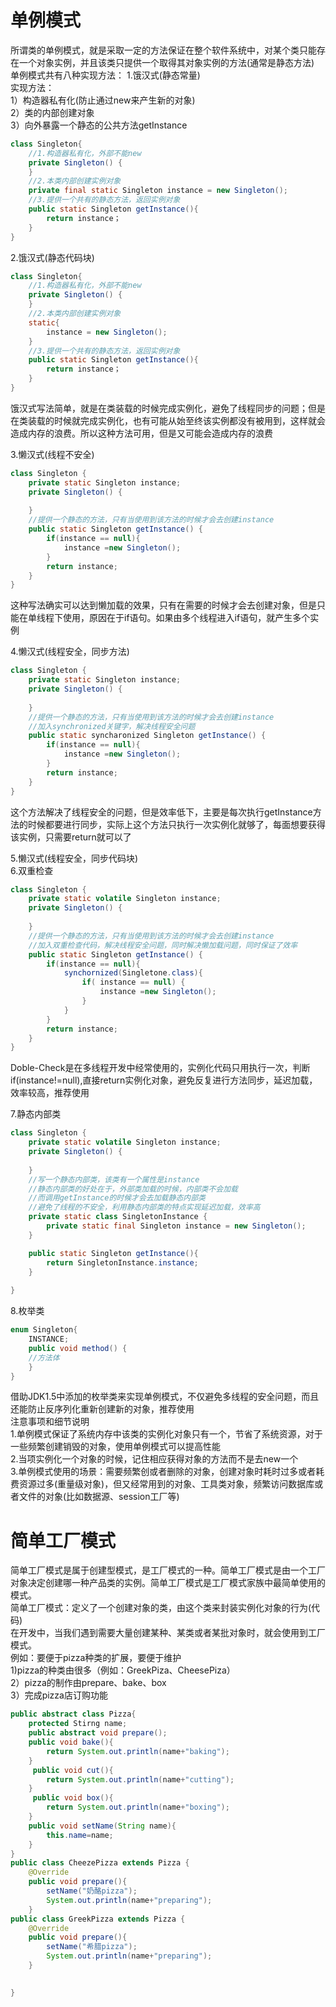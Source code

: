# 单例模式  
所谓类的单例模式，就是采取一定的方法保证在整个软件系统中，对某个类只能存在一个对象实例，并且该类只提供一个取得其对象实例的方法(通常是静态方法)  
单例模式共有八种实现方法：
1.饿汉式(静态常量)  
实现方法：  
1）构造器私有化(防止通过new来产生新的对象)  
2）类的内部创建对象  
3）向外暴露一个静态的公共方法getInstance  
```java
class Singleton{
    //1.构造器私有化，外部不能new
    private Singleton() {
    }
    //2.本类内部创建实例对象
    private final static Singleton instance = new Singleton();
    //3.提供一个共有的静态方法，返回实例对象
    public static Singleton getInstance(){
        return instance；
    }
}
```  
 
2.饿汉式(静态代码块)  
```java
class Singleton{
    //1.构造器私有化，外部不能new
    private Singleton() {
    }
    //2.本类内部创建实例对象
    static{
        instance = new Singleton();
    }
    //3.提供一个共有的静态方法，返回实例对象
    public static Singleton getInstance(){
        return instance；
    }
}
```  
饿汉式写法简单，就是在类装载的时候完成实例化，避免了线程同步的问题；但是在类装载的时候就完成实例化，也有可能从始至终该实例都没有被用到，这样就会造成内存的浪费。所以这种方法可用，但是又可能会造成内存的浪费  

3.懒汉式(线程不安全)  
```java
class Singleton {
    private static Singleton instance;
    private Singleton() {
    
    }
    //提供一个静态的方法，只有当使用到该方法的时候才会去创建instance
    public static Singleton getInstance() {
        if(instance == null){
            instance =new Singleton();
        } 
        return instance;
    }
}
```  
这种写法确实可以达到懒加载的效果，只有在需要的时候才会去创建对象，但是只能在单线程下使用，原因在于if语句。如果由多个线程进入if语句，就产生多个实例  

4.懒汉式(线程安全，同步方法)  
```java
class Singleton {
    private static Singleton instance;
    private Singleton() {
    
    }
    //提供一个静态的方法，只有当使用到该方法的时候才会去创建instance
    //加入synchronized关键字，解决线程安全问题  
    public static syncharonized Singleton getInstance() {
        if(instance == null){
            instance =new Singleton();
        } 
        return instance;
    }
}
```  
这个方法解决了线程安全的问题，但是效率低下，主要是每次执行getInstance方法的时候都要进行同步，实际上这个方法只执行一次实例化就够了，每面想要获得该实例，只需要return就可以了  

5.懒汉式(线程安全，同步代码块)  
6.双重检查  
```java
class Singleton {
    private static volatile Singleton instance;
    private Singleton() {
    
    }
    //提供一个静态的方法，只有当使用到该方法的时候才会去创建instance
    //加入双重检查代码，解决线程安全问题，同时解决懒加载问题，同时保证了效率
    public static Singleton getInstance() {
        if(instance == null){
            synchornized(Singletone.class){
                if( instance == null) {
                    instance =new Singleton();
                }
            }    
        } 
        return instance;
    }
}
```  
Doble-Check是在多线程开发中经常使用的，实例化代码只用执行一次，判断if(instance!=null),直接return实例化对象，避免反复进行方法同步，延迟加载，效率较高，推荐使用

7.静态内部类  

```java
class Singleton {
    private static volatile Singleton instance;
    private Singleton() {
    
    }
    //写一个静态内部类，该类有一个属性是instance
    //静态内部类的好处在于，外部类加载的时候，内部类不会加载
    //而调用getInstance的时候才会去加载静态内部类
    //避免了线程的不安全，利用静态内部类的特点实现延迟加载，效率高
    private static class SingletonInstance {
        private static final Singleton instance = new Singleton();
    }

    public static Singleton getInstance(){
        return SingletonInstance.instance;
    }
   
}
```  
8.枚举类  
```java
enum Singleton{  
    INSTANCE;
    public void method() {
    //方法体
    }
}
```  
借助JDK1.5中添加的枚举类来实现单例模式，不仅避免多线程的安全问题，而且还能防止反序列化重新创建新的对象，推荐使用  
注意事项和细节说明  
1.单例模式保证了系统内存中该类的实例化对象只有一个，节省了系统资源，对于一些频繁创建销毁的对象，使用单例模式可以提高性能  
2.当项实例化一个对象的时候，记住相应获得对象的方法而不是去new一个  
3.单例模式使用的场景：需要频繁创或者删除的对象，创建对象时耗时过多或者耗费资源过多(重量级对象)，但又经常用到的对象、工具类对象，频繁访问数据库或者文件的对象(比如数据源、session工厂等)  
# 简单工厂模式  
简单工厂模式是属于创建型模式，是工厂模式的一种。简单工厂模式是由一个工厂对象决定创建哪一种产品类的实例。简单工厂模式是工厂模式家族中最简单使用的模式。  
简单工厂模式：定义了一个创建对象的类，由这个类来封装实例化对象的行为(代码)  
在开发中，当我们遇到需要大量创建某种、某类或者某批对象时，就会使用到工厂模式。  
例如：要便于pizza种类的扩展，要便于维护  
1)pizza的种类由很多（例如：GreekPiza、CheesePiza）  
2）pizza的制作由prepare、bake、box  
3）完成pizza店订购功能  
```java
public abstract class Pizza{
    protected Stirng name;
    public abstract void prepare();
    public void bake(){
        return System.out.println(name+"baking");
    }
     public void cut(){
        return System.out.println(name+"cutting");
    }
     public void box(){
        return System.out.println(name+"boxing");
    }
    public void setName(String name){
        this.name=name;
    }   
}
public class CheezePizza extends Pizza {
    @Override
    public void prepare(){
        setName("奶酪pizza");
        System.out.println(name+"preparing");
    }
public class GreekPizza extends Pizza {
    @Override
    public void prepare(){
        setName("希腊pizza");
        System.out.println(name+"preparing");
    }

    
}

```


























